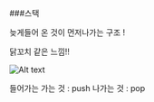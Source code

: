 ###스택

  늦게들어 온 것이 먼저나가는 구조 !

닭꼬치 같은 느낌!!

![Alt text](./1475748892323.png)




들어가는 가는 것 : push
나가는 것     : pop


